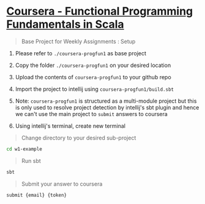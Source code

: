 # [Coursera - Functional Programming Fundamentals in Scala](https://www.coursera.org/learn/progfun1)

> Base Project for Weekly Assignments : Setup

1. Please refer to `./coursera-progfun1` as base project

1. Copy the folder `./coursera-progfun1` on your desired location

1. Upload the contents of `coursera-progfun1` to your github repo

1. Import the project to intellij using `coursera-progfun1/build.sbt`

1. Note: `coursera-progfun1` is structured as a multi-module project but this is only used to resolve project detection by intellij's sbt plugin and hence we can't use the main project to `submit` answers to coursera

1. Using intellij's terminal, create new terminal 

> Change directory to your desired sub-project

```bash
cd w1-example
``` 
> Run sbt

```bash
sbt
``` 
> Submit your answer to coursera

```bash
submit {email} {token}
``` 


